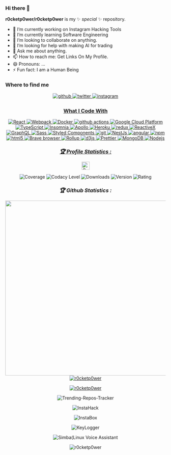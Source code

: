  ### Hi there 👋

**r0cketp0wer/r0cketp0wer** is my ✨ _special_ ✨ repository.

- 🔭 I’m currently working on Instagram Hacking Tools
- 🌱 I’m currently learning Software Engineering
- 👯 I’m looking to collaborate on anything.
- 🤔 I’m looking for help with making AI for trading
- 💬 Ask me about anything.
- 📫 How to reach me: Get Links On My Profile.
- 😄 Pronouns: ...
- ⚡ Fun fact: I am a Human Being


### Where to find me
<div align="center">
<a href="https://github.com/r0cketp0wer" target="_blank">
<img src=https://img.shields.io/badge/github-%2324292e.svg?&style=for-the-badge&logo=github&logoColor=white alt=github style="margin-bottom: 5px;" />
</a>
<a href="https://twitter.com/NRocketmann" target="_blank">
<img src=https://img.shields.io/badge/twitter-%2300acee.svg?&style=for-the-badge&logo=twitter&logoColor=white alt=twitter style="margin-bottom: 5px;" />
</a>
<a href="https://www.instagram.com/rocketman_mega" target="_blank">
<img src=https://img.shields.io/badge/instagram-%23000000.svg?&style=for-the-badge&logo=instagram&logoColor=white alt=instagram style="margin-bottom: 5px;" />

### What I Code With
<p align="center">
<img alt="React" src="https://img.shields.io/badge/-React-45b8d8?style=flat-square&logo=react&logoColor=white" />
  <img alt="Webpack" src="https://img.shields.io/badge/-Webpack-8DD6F9?style=flat-square&logo=webpack&logoColor=white" /> 
  <img alt="Docker" src="https://img.shields.io/badge/-Docker-46a2f1?style=flat-square&logo=docker&logoColor=white" />
  <img alt="github actions" src="https://img.shields.io/badge/-Github_Actions-2088FF?style=flat-square&logo=github-actions&logoColor=white" />
  <img alt="Google Cloud Platform" src="https://img.shields.io/badge/-Google_Cloud_Platform-1a73e8?style=flat-square&logo=google-cloud&logoColor=white" />
  <img alt="TypeScript" src="https://img.shields.io/badge/-TypeScript-007ACC?style=flat-square&logo=typescript&logoColor=white" />
  <img alt="Insomnia" src="https://img.shields.io/badge/-Insomnia-5849BE?style=flat-square&logo=insomnia&logoColor=white" />
  <img alt="Apollo" src="https://img.shields.io/badge/-Apollo%20GraphQL-311C87?style=flat-square&logo=apollo-graphql&logoColor=white" />
  <img alt="Heroku" src="https://img.shields.io/badge/-Heroku-430098?style=flat-square&logo=heroku&logoColor=white" />
  <img alt="redux" src="https://img.shields.io/badge/-Redux-764ABC?style=flat-square&logo=redux&logoColor=white" />
  <img alt="ReactiveX" src="https://img.shields.io/badge/-RxJs-B7178C?style=flat-square&logo=reactivex&logoColor=white" />
  <img alt="GraphQL" src="https://img.shields.io/badge/-GraphQL-E10098?style=flat-square&logo=graphql&logoColor=white" />
  <img alt="Sass" src="https://img.shields.io/badge/-Sass-CC6699?style=flat-square&logo=sass&logoColor=white" />
  <img alt="Styled Components" src="https://img.shields.io/badge/-Styled_Components-db7092?style=flat-square&logo=styled-components&logoColor=white" />
  <img alt="git" src="https://img.shields.io/badge/-Git-F05032?style=flat-square&logo=git&logoColor=white" />
  <img alt="NestJs" src="https://img.shields.io/badge/-NestJs-ea2845?style=flat-square&logo=nestjs&logoColor=white" />
  <img alt="angular" src="https://img.shields.io/badge/-Angular-DD0031?style=flat-square&logo=angular&logoColor=white" />
  <img alt="npm" src="https://img.shields.io/badge/-NPM-CB3837?style=flat-square&logo=npm&logoColor=white" />
  <img alt="html5" src="https://img.shields.io/badge/-HTML5-E34F26?style=flat-square&logo=html5&logoColor=white" />
  <img alt="Brave browser" src="https://img.shields.io/badge/-Brave_Browser-FB542B?style=flat-square&logo=brave&logoColor=white" />
  <img alt="Rollup" src="https://img.shields.io/badge/-Rollup-EC4A3F?style=flat-square&logo=rollup.js&logoColor=white" />
  <img alt="d3js" src="https://img.shields.io/badge/-D3.js-F9A03C?style=flat-square&logo=d3.js&logoColor=white" />
  <img alt="Prettier" src="https://img.shields.io/badge/-Prettier-F7B93E?style=flat-square&logo=prettier&logoColor=white" />
  <img alt="MongoDB" src="https://img.shields.io/badge/-MongoDB-13aa52?style=flat-square&logo=mongodb&logoColor=white" />
  <img alt="Nodejs" src="https://img.shields.io/badge/-Nodejs-43853d?style=flat-square&logo=Node.js&logoColor=white" />
</p>
<h3><b><i>🏆 Profile Statistics :</i></b></h3>
<a href="https://github.com/r0cketp0wer"><img height="25" title="Counter" src="https://komarev.com/ghpvc/?username=r0cketp0wer&color=blueviolet&style=flat-square"></a>

![Coverage](https://img.shields.io/badge/coverage-87%25-yellowgreen)
![Codacy Level](https://img.shields.io/badge/codacy-A-green)
![Downloads](https://img.shields.io/badge/downloads-1.3k%2Fmonth-brightgreen)
![Version](https://img.shields.io/badge/version-0.0.6-blue)
![Rating](https://img.shields.io/badge/rating-★★★★☆-brightgreen)
<h3><b><i>🏆 Github Statistics :</i></b></h3>
<a href="https://github.com/r0cketp0wer"><img width=550 src="https://github-profile-trophy.vercel.app/?username=r0cketp0wer&theme=dracula&no-frame=true&title=Followers,Stars,Commit,Repository,Issues"/></a>
<a href="https://github.com/r0cketp0wer"><img title="r0cketp0wer" src="https://github-readme-stats.vercel.app/api?username=r0cketp0wer&show_icons=true&include_all_commits=true&theme=chartreuse-dark&cache_seconds=3200"></a>
</p>
<a href="https://github.com/r0cketp0wer"><img title="r0cketp0wer" src="https://github-readme-stats.vercel.app/api/top-langs/?username=r0cketp0wer&layout=compact&theme=dark"></a>
</p>
<p align="center"
<a href="https://github.com/https://github.com/r0cketp0wer/Trending-Repos-Tracker"><img title="Trending-Repos-Tracker" src="https://github-readme-stats.vercel.app/api/pin/?username=r0cketp0wer&repo=Trending-Repos-Tracker&theme=dark"></a>
<p align="center"
<a href="https://github.com/https://github.com/r0cketp0wer/InstaHack"><img title="InstaHack" src="https://github-readme-stats.vercel.app/api/pin/?username=r0cketp0wer&repo=InstaHack&theme=dark"></a>
<p align="center"
<a href="https://github.com/https://github.com/r0cketp0wer/InstaBox"><img title="InstaBox" src="https://github-readme-stats.vercel.app/api/pin/?username=r0cketp0wer&repo=InstaBox&theme=dark"></a>
<p align="center"
<a href="https://github.com/https://github.com/r0cketp0wer/KeyLogger"><img title="KeyLogger" src="https://github-readme-stats.vercel.app/api/pin/?username=r0cketp0wer&repo=KeyLogger&theme=dark"></a>
<p align="center"
<a href="https://github.com/https://github.com/r0cketp0wer/Simba"><img title="Simba(Linux Voice Assistant" src="https://github-readme-stats.vercel.app/api/pin/?username=r0cketp0wer&repo=Simba&theme=dark"></a>
<p align="center"
<a href="https://github.com/https://github.com/r0cketp0wer/r0cketp0wer"><img title="r0cketp0wer" src="https://github-readme-stats.vercel.app/api/pin/?username=r0cketp0wer&repo=r0cketp0wer&theme=dark"></a>
